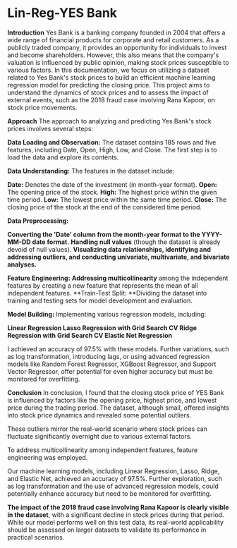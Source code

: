 # Lin-Reg-YES Bank
**Introduction**
Yes Bank is a banking company founded in 2004 that offers a wide range of financial products for corporate and retail customers. As a publicly traded company, it provides an opportunity for individuals to invest and become shareholders. However, this also means that the company's valuation is influenced by public opinion, making stock prices susceptible to various factors. In this documentation, we focus on utilizing a dataset related to Yes Bank's stock prices to build an efficient machine learning regression model for predicting the closing price. This project aims to understand the dynamics of stock prices and to assess the impact of external events, such as the 2018 fraud case involving Rana Kapoor, on stock price movements.

**Approach**
The approach to analyzing and predicting Yes Bank's stock prices involves several steps:

**Data Loading and Observation:** The dataset contains 185 rows and five features, including Date, Open, High, Low, and Close. The first step is to load the data and explore its contents.

**Data Understanding:** The features in the dataset include:

**Date:** Denotes the date of the investment (in month-year format).
**Open:** The opening price of the stock.
**High:** The highest price within the given time period.
**Low:** The lowest price within the same time period.
**Close:** The closing price of the stock at the end of the considered time period.

**Data Preprocessing:**

**Converting the 'Date' column from the month-year format to the YYYY-MM-DD date format.**
**Handling null values** (though the dataset is already devoid of null values).
**Visualizing data relationships, identifying and addressing outliers, and conducting univariate, multivariate, and bivariate analyses.**

**Feature Engineering:**
**Addressing multicollinearity** among the independent features by creating a new feature that represents the mean of all independent features.
**Train-Test Split: **Dividing the dataset into training and testing sets for model development and evaluation.

**Model Building:** Implementing various regression models, including:

**Linear Regression
Lasso Regression with Grid Search CV
Ridge Regression with Grid Search CV
Elastic Net Regression**

I achieved an accuracy of 97.5% with these models. Further variations, such as log transformation, introducing lags, or using advanced regression models like Random Forest Regressor, XGBoost Regressor, and Support Vector Regressor, offer potential for even higher accuracy but must be monitored for overfitting.

**Conclusion**
In conclusion, I found that the closing stock price of YES Bank is influenced by factors like the opening price, highest price, and lowest price during the trading period. The dataset, although small, offered insights into stock price dynamics and revealed some potential outliers.

These outliers mirror the real-world scenario where stock prices can fluctuate significantly overnight due to various external factors. 

To address multicollinearity among independent features, feature engineering was employed.

Our machine learning models, including Linear Regression, Lasso, Ridge, and Elastic Net, achieved an accuracy of 97.5%. Further exploration, such as log transformation and the use of advanced regression models, could potentially enhance accuracy but need to be monitored for overfitting.

**The impact of the 2018 fraud case involving Rana Kapoor is clearly visible in the dataset**, with a significant decline in stock prices during that period. While our model performs well on this test data, its real-world applicability should be assessed on larger datasets to validate its performance in practical scenarios.

